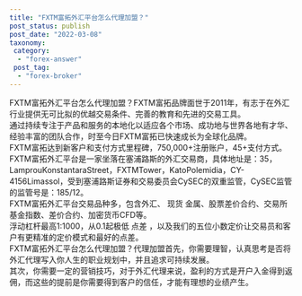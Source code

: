 ```yaml
---
title: "FXTM富拓外汇平台怎么代理加盟？"
post_status: publish
post_date: "2022-03-08"
taxonomy:
 category: 
  - "forex-answer"
 post_tag: 
  - "forex-broker"
---
```


FXTM富拓外汇平台怎么代理加盟？FXTM富拓品牌面世于2011年，有志于在外汇行业提供无可比拟的优越交易条件、完善的教育和先进的交易工具。  
通过持续专注于产品和服务的本地化以适应各个市场、成功地与世界各地有才华、经验丰富的团队合作，时至今日FXTM富拓已快速成长为全球化品牌。  
FXTM富拓达到新客户和支付方式里程碑，750,000+注册账户，45+支付方式。  
FXTM富拓外汇平台是一家坐落在塞浦路斯的外汇交易商，具体地址是：35，LamprouKonstantaraStreet，FXTMTower，KatoPolemidia，CY-4156Limassol，受到塞浦路斯证券和交易委员会CySEC的双重监管，CySEC监管的监管号是：185/12。  
FXTM富拓外汇平台交易品种多，包含外汇、 现货 金属、股票差价合约、交易所基金指数、差价合约、加密货币CFD等。  
浮动杠杆最高1:1000，从0.1起极低 点差 ，以及我们的五位小数定价让交易员和客户有更精准的定价模式和最好的点差。  
FXTM富拓外汇平台怎么代理加盟？代理加盟首先，你需要理智，认真思考是否将外汇代理写入你人生的职业规划中，并且追求可持续发展。  
其次，你需要一定的营销技巧，对于外汇代理来说，盈利的方式是开户入金得到返佣，而这些的提前是你需要得到客户的信任，才能有理想的业绩产生。
